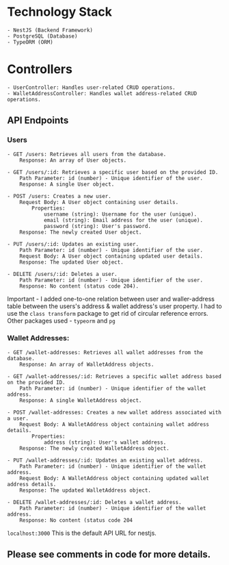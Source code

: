 
# Technology Stack

    - NestJS (Backend Framework)
    - PostgreSQL (Database)
    - TypeORM (ORM)

# Controllers

    - UserController: Handles user-related CRUD operations.
    - WalletAddressController: Handles wallet address-related CRUD operations.

## API Endpoints

### Users

    - GET /users: Retrieves all users from the database.
        Response: An array of User objects.

    - GET /users/:id: Retrieves a specific user based on the provided ID.
        Path Parameter: id (number) - Unique identifier of the user.
        Response: A single User object.

    - POST /users: Creates a new user.
        Request Body: A User object containing user details.
            Properties:
                username (string): Username for the user (unique).
                email (string): Email address for the user (unique).
                password (string): User's password.
        Response: The newly created User object.

    - PUT /users/:id: Updates an existing user.
        Path Parameter: id (number) - Unique identifier of the user.
        Request Body: A User object containing updated user details.
        Response: The updated User object.

    - DELETE /users/:id: Deletes a user.
        Path Parameter: id (number) - Unique identifier of the user.
        Response: No content (status code 204).

Important - I added one-to-one relation between user and waller-address table between the users's address & wallet address's user property. I had to use the `class transform` package to get rid of circular reference errors.
Other packages used - `typeorm` and `pg`

### Wallet Addresses:

    - GET /wallet-addresses: Retrieves all wallet addresses from the database.
        Response: An array of WalletAddress objects.

    - GET /wallet-addresses/:id: Retrieves a specific wallet address based on the provided ID.
        Path Parameter: id (number) - Unique identifier of the wallet address.
        Response: A single WalletAddress object.

    - POST /wallet-addresses: Creates a new wallet address associated with a user.
        Request Body: A WalletAddress object containing wallet address details.
            Properties:
                address (string): User's wallet address.
        Response: The newly created WalletAddress object.

    - PUT /wallet-addresses/:id: Updates an existing wallet address.
        Path Parameter: id (number) - Unique identifier of the wallet address.
        Request Body: A WalletAddress object containing updated wallet address details.
        Response: The updated WalletAddress object.

    - DELETE /wallet-addresses/:id: Deletes a wallet address.
        Path Parameter: id (number) - Unique identifier of the wallet address.
        Response: No content (status code 204

`
localhost:3000
` This is the default API URL for nestjs.

## Please see comments in code for more details.